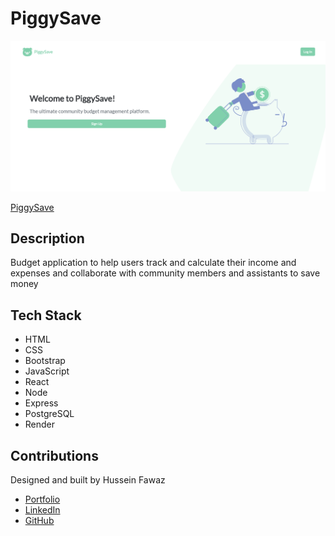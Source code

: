 # PiggySave

![PiggySave](app/src/assets/images/piggysave-preview.png)

[PiggySave](https://piggysave.onrender.com/)

## Description
Budget application to help users track and calculate their income and expenses and collaborate with community members and assistants to save money

## Tech Stack
- HTML
- CSS
- Bootstrap
- JavaScript
- React
- Node
- Express
- PostgreSQL
- Render

## Contributions
Designed and built by Hussein Fawaz
- [Portfolio](https://www.husseinfawaz.ca)
- [LinkedIn](https://www.linkedin.com/in/hsnfwz)
- [GitHub](https://www.github.com/hsnfwz)
